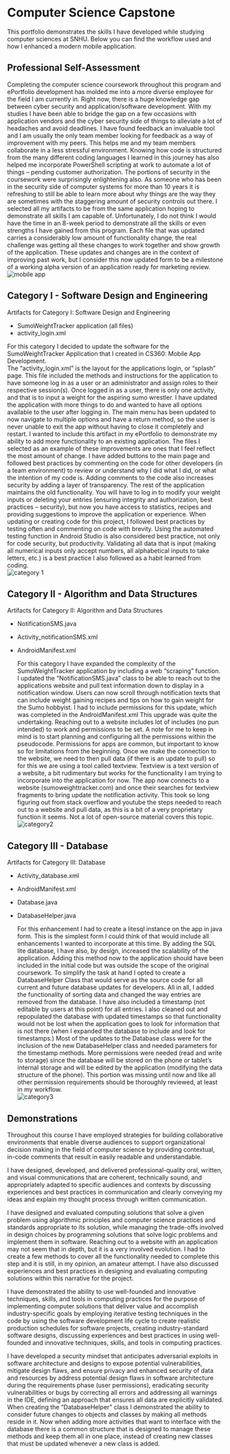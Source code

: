 # Computer Science Capstone

This portfolio demonstrates the skills I have developed while studying computer sciences at SNHU. Below you can find the workflow used and how I enhanced a modern mobile application. 

## Professional Self-Assessment<br>

Completing the computer science coursework throughout this program and ePortfolio development has molded me into a more diverse employee for the field I am currently in. Right now, there is a huge knowledge gap between cyber security and application/software development. With my studies I have been able to bridge the gap on a few occasions with application vendors and the cyber security side of things to alleviate a lot of headaches and avoid deadlines. I have found feedback an invaluable tool and I am usually the only team member looking for feedback as a way of improvement with my peers. This helps me and my team members collaborate in a less stressful environment. Knowing how code is structured from the many different coding languages I learned in this journey has also helped me incorporate PowerShell scripting at work to automate a lot of things – pending customer authorization. The portions of security in the coursework were surprisingly enlightening also. As someone who has been in the security side of computer systems for more than 10 years it is refreshing to still be able to learn more about why things are the way they are sometimes with the staggering amount of security controls out there.
I selected all my artifacts to be from the same application hoping to demonstrate all skills I am capable of. Unfortunately, I do not think I would have the time in an 8-week period to demonstrate all the skills or even strengths I have gained from this program. Each file that was updated carries a considerably low amount of functionality change, the real challenge was getting all these changes to work together and show growth of the application. These updates and changes are in the context of improving past work, but I consider this now updated form to be a milestone of a working alpha version of an application ready for marketing review.
![mobile app](https://github.com/Caleb-AllenSNHU/Capstone/assets/71230212/8914935d-ef39-4823-b99e-ce4d7582d81b)


## Category I - Software Design and Engineering
Artifacts for Category I: Software Design and Engineering
* SumoWeightTracker application (all files)
* activity_login.xml<br>

For this category I decided to update the software for the SumoWeightTracker Application that I created in CS360: Mobile App Development.<br>
The “activity_login.xml” is the layout for the applications login, or “splash” page. This file included the methods and instructions for the application to have someone log in as a user or an administrator and assign roles to their respective session(s). Once logged in as a user, there is only one activity, and that is to input a weight for the aspiring sumo wrestler. 
I have updated the application with more things to do and wanted to have all options available to the user after logging in. The main menu has been updated to now navigate to multiple options and have a return method, so the user is never unable to exit the app without having to close it completely and restart.  I wanted to include this artifact in my ePortfolio to demonstrate my ability to add more functionality to an existing application. The files I selected as an example of these improvements are ones that I feel reflect the most amount of change. I have added buttons to the main page and followed best practices by commenting on the code for other developers (in a team environment) to review or understand why I did what I did, or what the intention of my code is. Adding comments to the code also increases security by adding a layer of transparency. The rest of the application maintains the old functionality. You will have to log in to modify your weight inputs or deleting your entries (ensuring integrity and authorization, best practices – security), but now you have access to statistics, recipes and providing suggestions to improve the application or experience. 
When updating or creating code for this project, I followed best practices by testing often and commenting on code with brevity. Using the automated testing function in Android Studio is also considered best practice, not only for code security, but productivity. Validating all data that is input (making all numerical inputs only accept numbers, all alphabetical inputs to take letters, etc.) is a best practice I also followed as a habit learned from coding.<br>
![category 1](https://github.com/Caleb-AllenSNHU/Capstone/assets/71230212/846cabef-0211-4803-bfab-4839a365e07c)
## Category II - Algorithm and Data Structures
Artifacts for Category II: Algorithm and Data Structures 
* NotificationSMS.java
* Activity_notificationSMS.xml
* AndroidManifest.xml<br>
  
	For this category I have expanded the complexity of the SumoWeightTracker application by including a web “scraping” function. I updated the “NotificationSMS.java” class to be able to reach out to the applications website and pull text information down to display in a notification window. Users can now scroll through notification texts that can include weight gaining recipes and tips on how to gain weight for the Sumo hobbyist. I had to include permissions for this update, which was completed in the AndroidManifest.xml
	This upgrade was quite the undertaking. Reaching out to a website includes lot of includes (no pun intended) to work and permissions to be set. A note for me to keep in mind is to start planning and configuring all the permissions within the pseudocode. Permissions for apps are common, but important to know so for limitations from the beginning. 
	Once we make the connection to the website, we need to then pull data (if there is an update to pull) so for this we are using a tool called textview. Textview is a text version of a website, a bit rudimentary but works for the functionality I am trying to incorporate into the application for now. The app now connects to a website (sumoweighttracker.com) and once their searches for textview fragments to bring update the notification activity. This took so long figuring out from stack overflow and youtube the steps needed to reach out to a website and pull data, as this is a bit of a very proprietary function it seems. Not a lot of open-source material covers this topic.<br>
![category2](https://github.com/Caleb-AllenSNHU/Capstone/assets/71230212/2ae2699d-0ece-4d75-92da-a19d3e511de5)
## Category III - Database
Artifacts for Category III: Database
* Activity_database.xml
* AndroidManifest.xml
* Database.java
* DatabaseHelper.java<br>

	For this enhancement I had to create a litesql instance on the app in java form. This is the simplest form I could think of that would include all enhancements I wanted to incorporate at this time. By adding the SQL lite database, I have also, by design, increased the scalability of the application. Adding this method now to the application should have been included in the initial code but was outside the scope of the original coursework. To simplify the task at hand I opted to create a DatabaseHelper Class that would serve as the source code for all current and future database updates for developers. All in all, I added the functionality of sorting data and changed the way entries are removed from the database. I have also included a timestamp (not editable by users at this point) for all entries. I also cleaned out and repopulated the database with updated timestamps so that functionality would not be lost when the application goes to look for information that is not there (when I expanded the database to include and look for timestamps.)
Most of the updates to the Database class were for the inclusion of the new DatabaseHelper class and needed parameters for the timestamp methods. More permissions were needed (read and write to storage) since the database will be stored on the phone or tablet’s internal storage and will be edited by the application (modifying the data structure of the phone). This portion was missing until now and like all other permission requirements should be thoroughly reviewed, at least in my workflow.<br>
![category3](https://github.com/Caleb-AllenSNHU/Capstone/assets/71230212/f4b8c6ea-00fc-4288-9344-a731372c8360)

## Demonstrations
Throughout this course I have employed strategies for building collaborative environments that enable diverse audiences to support organizational decision making in the field of computer science by providing contextual, in-code comments that result in easily readable and understandable.<br>

I have designed, developed, and delivered professional-quality oral, written, and visual communications that are coherent, technically sound, and appropriately adapted to specific audiences and contexts by discussing experiences and best practices in communication and clearly conveying my ideas and explain my thought process through written communication.<br>

I have designed and evaluated computing solutions that solve a given problem using algorithmic principles and computer science practices and standards appropriate to its solution, while managing the trade-offs involved in design choices by programming solutions that solve logic problems and implement them in software. Reaching out to a website with an application may not seem that in depth, but it is a very involved evolution. I had to create a few methods to cover all the functionality needed to complete this step and it is still, in my opinion, an amateur attempt. I have also discussed experiences and best practices in designing and evaluating computing solutions within this narrative for the project.<br> 

I have demonstrated the ability to use well-founded and innovative techniques, skills, and tools in computing practices for the purpose of implementing computer solutions that deliver value and accomplish industry-specific goals by employing iterative testing techniques in the code by using the software development life cycle to create realistic production schedules for software projects, creating industry-standard software designs, discussing experiences and best practices in using well-founded and innovative techniques, skills, and tools in computing practices.<br> 

I have developed a security mindset that anticipates adversarial exploits in software architecture and designs to expose potential vulnerabilities, mitigate design flaws, and ensure privacy and enhanced security of data and resources by address potential design flaws in software architecture during the requirements phase (user permissions), eradicating security vulnerabilities or bugs by correcting all errors and addressing all warnings in the IDE, defining an approach that ensures all data are explicitly validated. When creating the “DatabaseHelper” class I demonstrated the ability to consider future changes to objects and classes by making all methods reside in it. Now when adding more activities that want to interface with the database there is a common structure that is designed to manage these methods and keep them all in one place, instead of creating new classes that must be updated whenever a new class is added. 
